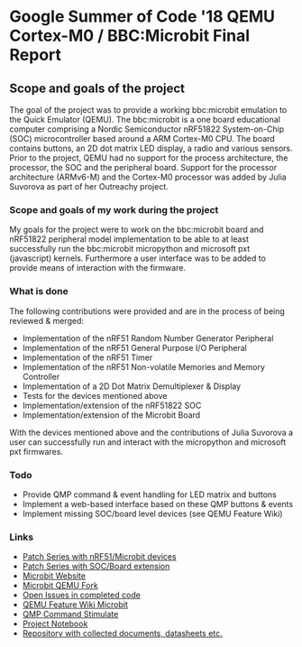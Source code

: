 # Google Summer of Code '18 QEMU Cortex-M0 / BBC:Microbit Final Report

## Scope and goals of the project

The goal of the project was to provide a working bbc:microbit emulation to the Quick Emulator (QEMU).
The bbc:microbit is a one board educational computer comprising a Nordic Semiconductor nRF51822 System-on-Chip (SOC) microcontroller based around a ARM Cortex-M0 CPU. The board contains buttons, an 2D dot matrix LED display, a radio and various sensors. 
Prior to the project, QEMU had no support for the process architecture, the processor, the SOC and the peripheral board.
Support for the processor architecture (ARMv6-M) and the Cortex-M0 processor was added by Julia Suvorova as part of her Outreachy project.

### Scope and goals of my work during the project

My goals for the project were to work on the bbc:microbit board and nRF51822 peripheral model implementation to be 
able to at least successfully run the bbc:microbit micropython and microsoft pxt (javascript) kernels. Furthermore a user interface was to be added to provide means of interaction with the firmware.

### What is done

The following contributions were provided and are in the process of being reviewed & merged:

* Implementation of the nRF51 Random Number Generator Peripheral
* Implementation of the nRF51 General Purpose I/O Peripheral
* Implementation of the nRF51 Timer
* Implementation of the nRF51 Non-volatile Memories and Memory Controller
* Implementation of a 2D Dot Matrix Demultiplexer & Display
* Tests for the devices mentioned above
* Implementation/extension of the nRF51822 SOC 
* Implementation/extension of the Microbit Board

With the devices mentioned above and the contributions of Julia Suvorova a user can successfully run and interact with the micropython and microsoft pxt firmwares.

### Todo

* Provide QMP command & event handling for LED matrix and buttons
* Implement a web-based interface based on these QMP buttons & events
* Implement missing SOC/board level devices (see QEMU Feature Wiki)

### Links

* [Patch Series with nRF51/Microbit devices](https://lists.gnu.org/archive/html/qemu-devel/2018-08/msg00604.html)
* [Patch Series with SOC/Board extension](https://lists.gnu.org/archive/html/qemu-devel/2018-08/msg01913.html)
* [Microbit Website](http://microbit.org/)
* [Microbit QEMU Fork](https://github.com/douzepouze/qemu/)
* [Open Issues in completed code](https://github.com/douzepouze/qemu/issues)
* [QEMU Feature Wiki Microbit](https://wiki.qemu.org/Features/MicroBit)
* [QMP Command Stimulate](https://github.com/douzepouze/qemu/tree/feature-stimulate)
* [Project Notebook](https://github.com/douzepouze/gsoc18-qemu/blob/master/notes.md)
* [Repository with collected documents, datasheets etc.](https://github.com/douzepouze/gsoc18-qemu)
